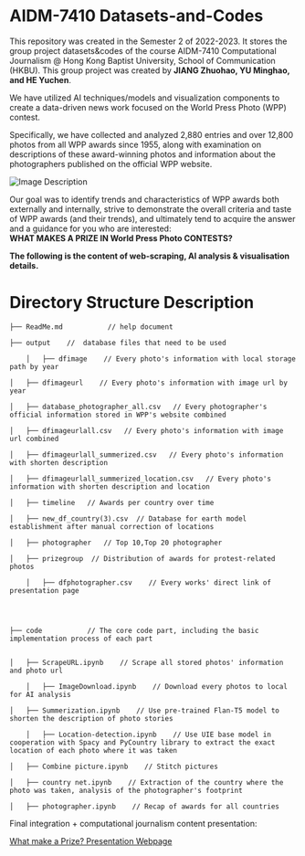 # AIDM-7410 Datasets-and-Codes

This repository was created in the Semester 2 of 2022-2023. It stores the group project datasets&codes of the course AIDM-7410 Computational Journalism @ Hong Kong Baptist University, School of Communication (HKBU). This group project was created by <b>JIANG Zhuohao, YU Minghao, and HE Yuchen</b>.

We have utilized AI techniques/models and visualization components to create a data-driven news work focused on the World Press Photo (WPP) contest.

Specifically, we have collected and analyzed 2,880 entries and over 12,800 photos from all WPP awards since 1955, along with examination on descriptions of these award-winning photos and information about the photographers published on the official WPP website. 

![Image Description](https://raw.githubusercontent.com/antiwarp2000/AIDM-7410-PAGE/main/illustrations/0001.png)


Our goal was to identify trends and characteristics of WPP awards both externally and internally, strive to demonstrate the overall criteria and taste of WPP awards (and their trends), and ultimately tend to acquire the answer and a guidance for you who are interested: <br><b>WHAT MAKES A PRIZE IN World Press Photo CONTESTS?</b>

<b>The following is the content of web-scraping, AI analysis & visualisation details.</b>

# Directory Structure Description
    ├── ReadMe.md           // help document
    
    ├── output    //  database files that need to be used 

        │   ├── dfimage    // Every photo's information with local storage path by year

    │   ├── dfimageurl    // Every photo's information with image url by year

    │   ├── database_photographer_all.csv   // Every photographer's official information stored in WPP's website combined

    │   ├── dfimageurlall.csv   // Every photo's information with image url combined

    │   ├── dfimageurlall_summerized.csv   // Every photo's information with shorten description

    │   ├── dfimageurlall_summerized_location.csv   // Every photo's information with shorten description and location

    │   ├── timeline   // Awards per country over time

    │   ├── new_df_country(3).csv  // Database for earth model establishment after manual correction of locations
    
    │   ├── photographer   // Top 10,Top 20 photographer 
    
    │   ├── prizegroup  // Distribution of awards for protest-related photos

        │   ├── dfphotographer.csv    // Every works' direct link of presentation page



    
    ├── code           // The core code part, including the basic implementation process of each part
	
    
    │   ├── ScrapeURL.ipynb    // Scrape all stored photos' information and photo url

        │   ├── ImageDownload.ipynb    // Download every photos to local for AI analysis

    │   ├── Summerization.ipynb    // Use pre-trained Flan-T5 model to shorten the description of photo stories

        │   ├── Location-detection.ipynb    // Use UIE base model in cooperation with Spacy and PyCountry library to extract the exact location of each photo where it was taken

    │   ├── Combine picture.ipynb    // Stitch pictures
    
    │   ├── country net.ipynb    // Extraction of the country where the photo was taken, analysis of the photographer's footprint
    
    │   ├── photographer.ipynb    // Recap of awards for all countries

Final integration + computational journalism content presentation:

[What make a Prize? Presentation Webpage](https://antiwarp2000.github.io/AIDM-7410-PAGE/)
